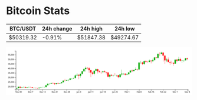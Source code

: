 # Bitcoin Stats

BTC/USDT|24h change|24h high|24h low|
|---|---|---|---|
|$50319.32|-0.91%|$51847.38|$49274.67|

<img src="./chart.svg">
